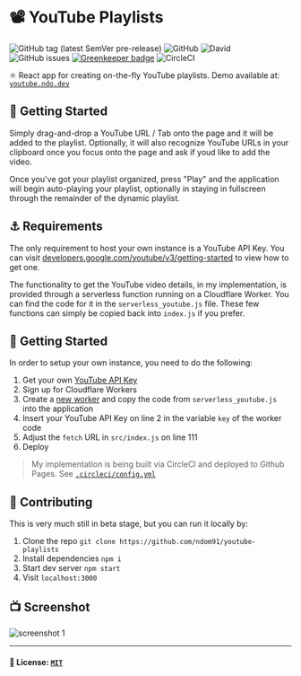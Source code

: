 # 📽️ YouTube Playlists

![GitHub tag (latest SemVer pre-release)](https://img.shields.io/github/tag-pre/ndom91/youtube-playlists.svg?&style=flat-square)
![GitHub](https://img.shields.io/github/license/ndom91/youtube-playlists.svg?style=flat-square)
![David](https://img.shields.io/david/ndom91/youtube-playlists.svg?style=flat-square)
![GitHub issues](https://img.shields.io/github/issues-raw/ndom91/youtube-playlists.svg?style=flat-square)
[![Greenkeeper badge](https://badges.greenkeeper.io/ndom91/youtube-playlists.svg?style=flat-square)](https://greenkeeper.io/)
![CircleCI](https://img.shields.io/circleci/build/github/ndom91/youtube-playlists.svg?style=flat-square)

⚛️ React app for creating on-the-fly YouTube playlists. Demo available at: [`youtube.ndo.dev`](https://youtube.ndo.dev)  

## 🏁 Getting Started

Simply drag-and-drop a YouTube URL / Tab onto the page and it will be added to the playlist. Optionally, it will also recognize YouTube URLs in your clipboard once you focus onto the page and ask if youd like to add the video.

Once you've got your playlist organized, press "Play" and the application will begin auto-playing your playlist, optionally in staying in fullscreen through the remainder of the dynamic playlist.

## ⚓ Requirements

The only requirement to host your own instance is a YouTube API Key. You can visit [developers.google.com/youtube/v3/getting-started](https://developers.google.com/youtube/v3/getting-started) to view how to get one.

The functionality to get the YouTube video details, in my implementation, is provided through a serverless function running on a Cloudflare Worker. You can find the code for it in the `serverless_youtube.js` file. These few functions can simply be copied back into `index.js` if you prefer.

## 👷 Getting Started

In order to setup your own instance, you need to do the following:

1. Get your own [YouTube API Key](https://developers.google.com/youtube/v3/getting-started)
2. Sign up for Cloudflare Workers
3. Create a [new worker](https://cloudflareworkers.com/) and copy the code from `serverless_youtube.js` into the application
4. Insert your YouTube API Key on line 2 in the variable `key` of the worker code
5. Adjust the `fetch` URL in `src/index.js` on line 111
6. Deploy  
> My implementation is being built via CircleCI and deployed to Github Pages. See [`.circleci/config.yml`](https://github.com/ndom91/youtube-playlists/blob/master/.circleci/config.yml)

## 🙏 Contributing

This is very much still in beta stage, but you can run it locally by:

1. Clone the repo `git clone https://github.com/ndom91/youtube-playlists`
2. Install dependencies `npm i`
3. Start dev server `npm start`
4. Visit `localhost:3000`

## 📺 Screenshot

![screenshot 1](https://imgur.com/OsuNEJi.gif)

---

#### 📝 License: [`MIT`](https://github.com/ndom91/youtube-playlists/blob/master/LICENSE)
